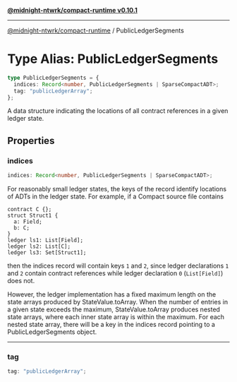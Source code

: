 [**@midnight-ntwrk/compact-runtime v0.10.1**](../README.md)

***

[@midnight-ntwrk/compact-runtime](../globals.md) / PublicLedgerSegments

# Type Alias: PublicLedgerSegments

```ts
type PublicLedgerSegments = {
  indices: Record<number, PublicLedgerSegments | SparseCompactADT>;
  tag: "publicLedgerArray";
};
```

A data structure indicating the locations of all contract references in a given ledger state.

## Properties

### indices

```ts
indices: Record<number, PublicLedgerSegments | SparseCompactADT>;
```

For reasonably small ledger states, the keys of the record identify locations of ADTs in the ledger state. For example,
if a Compact source file contains

```
contract C {};
struct Struct1 {
  a: Field;
  b: C;
}
ledger ls1: List[Field];
ledger ls2: List[C];
ledger ls3: Set[Struct1];
```

then the indices record will contain keys `1` and `2`, since ledger declarations `1` and `2` contain contract
references while ledger declaration `0` (`List[Field]`) does not.

However, the ledger implementation has a fixed maximum length on the state arrays produced by StateValue.toArray.
When the number of entries in a given state exceeds the maximum, StateValue.toArray produces nested state arrays,
where each inner state array is within the maximum. For each nested state array, there will be a key in the indices record
pointing to a PublicLedgerSegments object.

***

### tag

```ts
tag: "publicLedgerArray";
```
